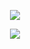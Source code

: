 <p align="center">
  <a href="https://skillicons.dev">
    <img src="https://skillicons.dev/icons?i=python" />
  </a>
</p>

<p align="center">
  <a href="//www.dmca.com/Protection/Status.aspx?ID=31ef8575-14ab-471f-ab59-e9f071c04c4f">
    <img src="https://images.dmca.com/Badges/dmca_protected_sml_120l.png?ID=31ef8575-14ab-471f-ab59-e9f071c04c4f" />
  </a>
</p>



